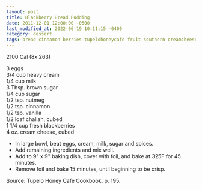 ```yaml
---
layout: post
title: Blackberry Bread Pudding
date: 2011-12-01 12:00:00 -0500
last_modified_at: 2022-06-19 10:11:15 -0400
category: dessert
tags: bread cinnamon berries tupelohoneycafe fruit southern creamcheese dairy
---
```

2100 Cal (8x 263)

3 eggs  
3/4 cup heavy cream  
1/4 cup milk  
3 Tbsp. brown sugar  
1/4 cup sugar  
1/2 tsp. nutmeg  
1/2 tsp. cinnamon  
1/2 tsp. vanilla  
1/2 loaf challah, cubed  
1 1/4 cup fresh blackberries  
4 oz. cream cheese, cubed  

* In large bowl, beat eggs, cream, milk, sugar and spices.
* Add remaining ingredients and mix well.
* Add to 9" x 9" baking dish, cover with foil, and bake at 325F for 45 minutes.
* Remove foil and bake 15 minutes, until beginning to be crisp.

Source: Tupelo Honey Cafe Cookbook, p. 195.  
